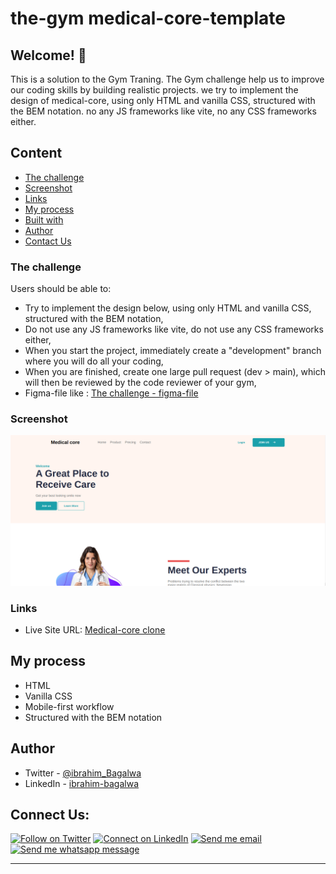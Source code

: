 # the-gym medical-core-template

## Welcome! 👋

This is a solution to the Gym Traning. The Gym challenge help us to improve our coding skills by building realistic projects.
we try to implement the design of medical-core, using only HTML and vanilla CSS, structured with the BEM notation. no any JS frameworks like vite, no any CSS frameworks either.

## Content

- [The challenge](#the-challenge)
- [Screenshot](#screenshot)
- [Links](#links)
- [My process](#my-process)
- [Built with](#built-with)
- [Author](#author)
- [Contact Us](#connect-us)

### The challenge

Users should be able to:

- Try to implement the design below, using only HTML and vanilla CSS, structured with the BEM notation,
- Do not use any JS frameworks like vite, do not use any CSS frameworks either,
- When you start the project, immediately create a "development" branch where you will do all your coding,
- When you are finished, create one large pull request (dev > main), which will then be reviewed by the code reviewer of your gym,
- Figma-file like : [ The challenge - figma-file](https://www.figma.com/proto/dIzS9b2LMonp8T4PAAFOOH/Medical-Core-html-website-template-with-source-code-for-medical-Community?node-id=2%3A61&scaling=min-zoom&page-id=2%3A2)

### Screenshot

![Medical-core-clone - Homepage](./media/home.png)

### Links

- Live Site URL: [Medical-core clone]()

## My process

- HTML
- Vanilla CSS
- Mobile-first workflow
- Structured with the BEM notation

## Author

- Twitter - [@ibrahim_Bagalwa](https://twitter.com/ibrahim_Bagalwa)
- LinkedIn - [ibrahim-bagalwa](https://www.linkedin.com/in/IbrahimBagalwa)

## Connect Us:

<p align="left">

[![Follow on Twitter](https://img.shields.io/badge/--twitter?label=Twitter&logo=Twitter&style=social)](https://twitter.com/ibrahim_Bagalwa) [![Connect on LinkedIn](https://img.shields.io/badge/--linkedin?label=LinkedIn&logo=LinkedIn&style=social)](https://www.linkedin.com/in/IbrahimBagalwa) [![Send me email](https://img.shields.io/badge/--gmail?label=Gmail&logo=Gmail&style=social)](mailto:bagmurhulaibrahim@gmail.com) [![Send me whatsapp message ](https://img.shields.io/badge/--whatsapp?label=Whatsapp&logo=Whatsapp&style=social)](+243971004914)

---

</p>

